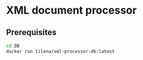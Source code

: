 # XML document processor

## Prerequisites

```bash
cd DB
docker run tilena/xml-processor-db:latest
```
